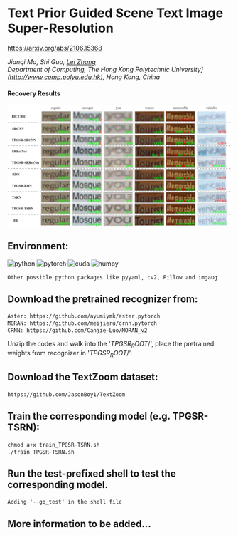 # Text Prior Guided Scene Text Image Super-Resolution
https://arxiv.org/abs/2106.15368

_Jianqi Ma, Shi Guo, [Lei Zhang](https://www4.comp.polyu.edu.hk/~cslzhang)_  
_Department of Computing, The Hong Kong Polytechnic University](http://www.comp.polyu.edu.hk), Hong Kong, China_

#### Recovery Results
![TPGSR visualization](./visualization/TextSupReso-vis_sr_v2.png)

## Environment:


![python](https://img.shields.io/badge/python-v3.7-green.svg?style=plastic)
![pytorch](https://img.shields.io/badge/pytorch-v1.2-green.svg?style=plastic)
![cuda](https://img.shields.io/badge/cuda-v9.1-green.svg?style=plastic)
![numpy](https://img.shields.io/badge/cuda-v9.1-green.svg?style=plastic)

```
Other possible python packages like pyyaml, cv2, Pillow and imgaug
```

## Download the pretrained recognizer from: 

	Aster: https://github.com/ayumiymk/aster.pytorch  
	MORAN: https://github.com/meijieru/crnn.pytorch  
	CRNN: https://github.com/Canjie-Luo/MORAN_v2  

Unzip the codes and walk into the '$TPGSR_ROOT$/', place the pretrained weights from recognizer in '$TPGSR_ROOT$/'.

## Download the TextZoom dataset:

	https://github.com/JasonBoy1/TextZoom

## Train the corresponding model (e.g. TPGSR-TSRN):
```
chmod a+x train_TPGSR-TSRN.sh
./train_TPGSR-TSRN.sh
```
## Run the test-prefixed shell to test the corresponding model.
```
Adding '--go_test' in the shell file
```
## **More information to be added...**
